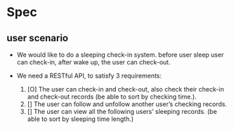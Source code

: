 # Spec

## user scenario
 - We would like to do a sleeping check-in system. before user sleep user can check-in, after wake up, the user can check-out.

 - We need a RESTful API, to satisfy 3 requirements:
    1. [O] The user can check-in and check-out, also check their check-in and check-out records (be able to sort by checking time.).
    2. [] The user can follow and unfollow another user’s checking records.
    3. [] The user can view all the following users’ sleeping records. (be able to sort by sleeping time length.)
